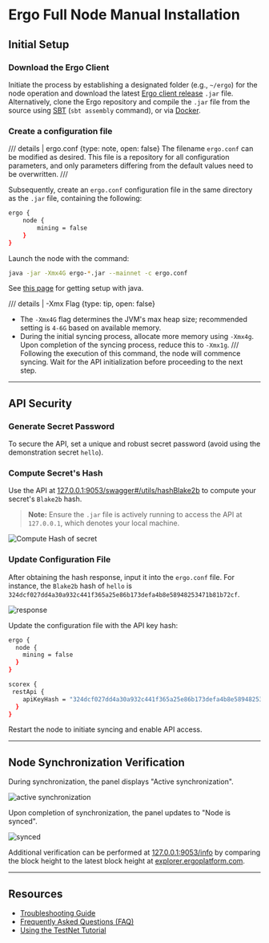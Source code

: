 # Ergo Full Node Manual Installation

## Initial Setup

### Download the Ergo Client

Initiate the process by establishing a designated folder (e.g., `~/ergo`) for the node operation and download the latest [Ergo client release](https://github.com/ergoplatform/ergo/releases/) `.jar` file. Alternatively, clone the Ergo repository and compile the `.jar` file from the source using [SBT](https://www.scala-sbt.org/) (`sbt assembly` command), or via [Docker](docker.md).

### Create a configuration file

/// details | ergo.conf
    {type: note, open: false}
The filename `ergo.conf` can be modified as desired. This file is a repository for all configuration parameters, and only parameters differing from the default values need to be overwritten.
///


Subsequently, create an `ergo.conf` configuration file in the same directory as the `.jar` file, containing the following:

```bash
ergo {
    node {
        mining = false
    }
}
```

Launch the node with the command:

```bash
java -jar -Xmx4G ergo-*.jar --mainnet -c ergo.conf
```

See [this page](node-faq.md#java) for getting setup with java.


/// details | -Xmx Flag
    {type: tip, open: false}

* The `-Xmx4G` flag determines the JVM's max heap size; recommended setting is `4-6G` based on available memory. 
* During the initial syncing process, allocate more memory using `-Xmx4g`. Upon completion of the syncing process, reduce this to `-Xmx1g`.
///
Following the execution of this command, the node will commence syncing. Wait for the API initialization before proceeding to the next step.


---

## API Security

### Generate Secret Password

To secure the API, set a unique and robust secret password (avoid using the demonstration secret `hello`).

### Compute Secret's Hash

Use the API at [127.0.0.1:9053/swagger#/utils/hashBlake2b](http://127.0.0.1:9053/swagger#/utils/hashBlake2b) to compute your secret's `Blake2b` hash.

> **Note:** Ensure the `.jar` file is actively running to access the API at `127.0.0.1`, which denotes your local machine.

![Compute Hash of secret](https://user-images.githubusercontent.com/23208922/69916676-ed233400-1483-11ea-8582-f61c38478d31.png)

### Update Configuration File

After obtaining the hash response, input it into the `ergo.conf` file. For instance, the `Blake2b` hash of `hello` is `324dcf027dd4a30a932c441f365a25e86b173defa4b8e58948253471b81b72cf`.

![response](https://user-images.githubusercontent.com/23208922/69916509-c3690d80-1481-11ea-869f-630cd59cc525.png)

Update the configuration file with the API key hash:

```bash
ergo {
  node {
    mining = false
  }
}

scorex {
 restApi {
    apiKeyHash = "324dcf027dd4a30a932c441f365a25e86b173defa4b8e58948253471b81b72cf"
  }
}
```

Restart the node to initiate syncing and enable API access.

---

## Node Synchronization Verification

During synchronization, the panel displays "Active synchronization".

![active synchronization](https://user-images.githubusercontent.com/23208922/71128146-94d58b80-2212-11ea-9010-5b61a91e8549.png)

Upon completion of synchronization, the panel updates to "Node is synced".

![synced](https://user-images.githubusercontent.com/23208922/71301767-8da4ae00-23c9-11ea-8fc0-a92a9d78b821.png)

Additional verification can be performed at [127.0.0.1:9053/info](http://127.0.0.1:9053/info) by comparing the block height to the latest block height at [explorer.ergoplatform.com](https://explorer.ergoplatform.com/en/).

---



## Resources

* [Troubleshooting Guide](troubleshooting.md)
* [Frequently Asked Questions (FAQ)](node-faq.md)
* [Using the TestNet Tutorial](testnet.md)